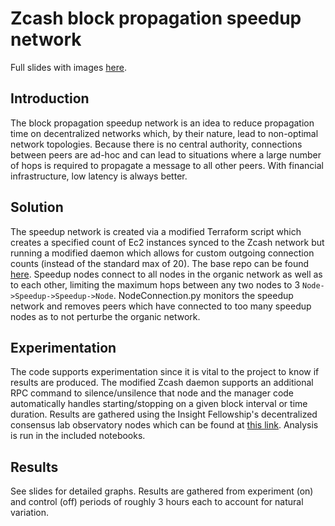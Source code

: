 # **Zcash block propagation speedup network**
Full slides with images [here](https://docs.google.com/presentation/d/1QnESRBPQVNrn7NXbAMT1VdAKPy0QDQcwCxwDPirhYdk/edit#slide=id.g89296bf9e4_3_105).
## Introduction
The block propagation speedup network is an idea to reduce propagation time on decentralized networks which, by their nature, lead to non-optimal network topologies. Because there is no central authority, connections between peers are ad-hoc and can lead to situations where a large number of hops is required to propagate a message to all other peers. With financial infrastructure, low latency is always better.
## Solution
The speedup network is created via a modified Terraform script which creates a specified count of Ec2 instances synced to the Zcash network but running a modified daemon which allows for custom outgoing connection counts (instead of the standard max of 20). The base repo can be found [here](https://github.com/insight-infrastructure/terraform-zcash-aws-ec2-node). Speedup nodes connect to all nodes in the organic network as well as to each other, limiting the maximum hops between any two nodes to 3 `Node->Speedup->Speedup->Node`.
NodeConnection.py monitors the speedup network and removes peers which have connected to too many speedup nodes as to not perturbe the organic network.
## Experimentation
The code supports experimentation since it is vital to the project to know if results are produced. The modified Zcash daemon supports an additional RPC command to silence/unsilence that node and the manager code automatically handles starting/stopping on a given block interval or time duration. Results are gathered using the Insight Fellowship's decentralized consensus lab observatory nodes which can be found at [this link](https://github.com/insight-decentralized-consensus-lab/). Analysis is run in the included notebooks.
## Results
See slides for detailed graphs. Results are gathered from experiment (on) and control (off) periods of roughly 3 hours each to account for natural variation.
